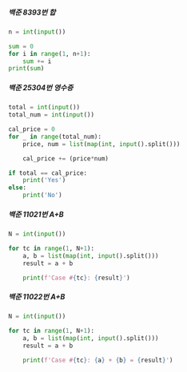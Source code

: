##### 백준 8393번 합

```python
n = int(input())

sum = 0
for i in range(1, n+1):
    sum += i
print(sum)
```

##### 백준 25304번 영수증

```python
total = int(input())
total_num = int(input())

cal_price = 0
for _ in range(total_num):
    price, num = list(map(int, input().split()))

    cal_price += (price*num)

if total == cal_price:
    print('Yes')
else:
    print('No')
```

##### 백준 11021번 A+B

```python
N = int(input())

for tc in range(1, N+1):
    a, b = list(map(int, input().split()))
    result = a + b

    print(f'Case #{tc}: {result}')

```

##### 백준 11022번 A+B

```python
N = int(input())

for tc in range(1, N+1):
    a, b = list(map(int, input().split()))
    result = a + b

    print(f'Case #{tc}: {a} + {b} = {result}')
```
